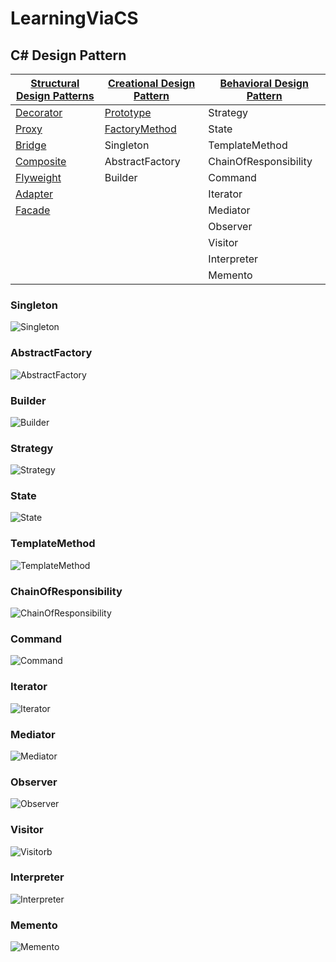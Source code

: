 # LearningViaCS
## C# Design Pattern  
|[Structural Design Patterns](https://www.codeproject.com/articles/438922/design-patterns-2-of-3-structural-design-patterns)|[Creational Design Pattern](https://www.codeproject.com/Articles/430590/Design-Patterns-of-Creational-Design-Patterns)|[Behavioral Design Pattern]()|
|-|-|-|
|[Decorator](https://www.processon.com/view/link/58f23385e4b0f563a7c56beb)|[Prototype](https://www.processon.com/view/link/58f8aeebe4b04aba15183c21)|Strategy|
|[Proxy](https://www.processon.com/view/link/58f234c7e4b0cb4162b696aa)|[FactoryMethod](http://www.processon.com/view/link/58fa1cb4e4b0f645b01fe05b)|State|
|[Bridge](https://www.processon.com/view/link/58f234f4e4b0dfe7d6bab83b)|Singleton|TemplateMethod|
|[Composite](https://www.processon.com/view/link/58f36e0fe4b04081421137f3)|AbstractFactory|ChainOfResponsibility|
|[Flyweight](https://www.processon.com/view/link/58f4b732e4b02e95ec50d682)|Builder|Command|
|[Adapter](https://www.processon.com/view/link/58f61ca8e4b0c9097c8d45d0)||Iterator|
|[Facade](https://www.processon.com/view/link/58f76dfbe4b0dfe7d6eb5553)||Mediator|
|||Observer|
|||Visitor|
|||Interpreter|
|||Memento|
### Singleton
![Singleton](DesignPattern/UML/Singleton.jpg)
### AbstractFactory
![AbstractFactory](DesignPattern/UML/AbstractFactory.jpg)
### Builder
![Builder](DesignPattern/UML/Builder.jpg)
### Strategy
![Strategy](DesignPattern/UML/Strategy.jpg)
### State
![State](DesignPattern/UML/State.jpg)
### TemplateMethod
![TemplateMethod](DesignPattern/UML/TemplateMethod.jpg)
### ChainOfResponsibility
![ChainOfResponsibility](DesignPattern/UML/ChainOfResponsibility.jpg)
### Command
![Command](DesignPattern/UML/Command.jpg)
### Iterator
![Iterator](DesignPattern/UML/Iterator.jpg)
### Mediator
![Mediator](DesignPattern/UML/Mediator.jpg)
### Observer
![Observer](DesignPattern/UML/Observer.jpg)
### Visitor
![Visitor](DesignPattern/UML/Visitor.jpg)b
### Interpreter
![Interpreter](DesignPattern/UML/Interpreter.jpg)
### Memento
![Memento](DesignPattern/UML/Memento.jpg)